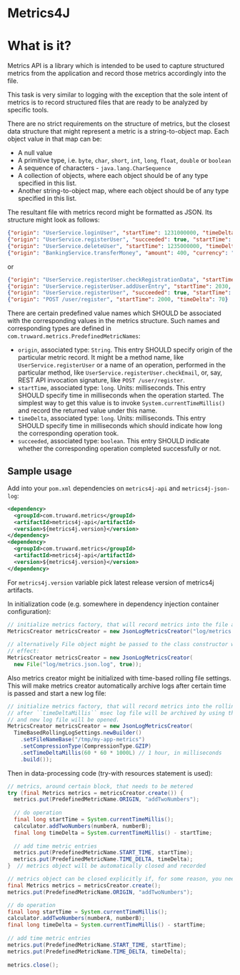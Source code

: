 Metrics4J
=========

# What is it?

Metrics API is a library which is intended to be used to capture 
structured metrics from the application and record those metrics accordingly into the file.

This task is very similar to logging with the exception that the sole intent of
metrics is to record structured files that are ready to be analyzed by specific tools.

There are no strict requirements on the structure of metrics, but the closest data structure
that might represent a metric is a string-to-object map. Each object value in that map can be:

* A null value
* A primitive type, i.e. ``byte``, ``char``, ``short``, ``int``, ``long``, ``float``, 
  ``double`` or ``boolean``
* A sequence of characters - ``java.lang.CharSequence``
* A collection of objects, where each object should be of any type specified in this list.
* Another string-to-object map, where each object should be of any type specified in this list. 

The resultant file with metrics record might be formatted as JSON. Its structure might look as follows:

```json
{"origin": "UserService.loginUser", "startTime": 1231000000, "timeDelta": 24}
{"origin": "UserService.registerUser", "succeeded": true, "startTime": 1231500000, "timeDelta": 235}
{"origin": "UserService.deleteUser", "startTime": 1235000000, "timeDelta": 51}
{"origin": "BankingService.transferMoney", "amount": 400, "currency": "USD", "startTime": 1245000000, "timeDelta": 109}
```

or

```json
{"origin": "UserService.registerUser.checkRegistrationData", "startTime": 2010, "timeDelta": 20}
{"origin": "UserService.registerUser.addUserEntry", "startTime": 2030, "timeDelta": 15}
{"origin": "UserService.registerUser", "succeeded": true, "startTime": 2005, "timeDelta": 60}
{"origin": "POST /user/register", "startTime": 2000, "timeDelta": 70}
```

There are certain predefined value names which SHOULD be associated with the corresponding
values in the metrics structure. 
Such names and corresponding types are defined in ``com.truward.metrics.PredefinedMetricNames``:

* ``origin``, associated type: ``String``. 
  This entry SHOULD specify origin of the particular metric record. It might be a method name, 
  like ``UserService.registerUser`` or a name of an operation, performed in the particular 
  method, like ``UserService.registerUser.checkEmail``, or, say, REST API invocation signature,
  like ``POST /user/register``.
* ``startTime``, associated type: ``long``. Units: milliseconds.
  This entry SHOULD specify time in milliseconds when the operation started. The simplest way
  to get this value is to invoke ``System.currentTimeMillis()`` and record the returned value under
  this name.
* ``timeDelta``, associated type: ``long``. Units: milliseconds.
  This entry SHOULD specify time in milliseconds which should indicate how long the corresponding
  operation took.
* ``succeeded``, associated type: ``boolean``.
  This entry SHOULD indicate whether the corresponding operation completed successfully or not.

## Sample usage

Add into your ```pom.xml``` dependencies on ``metrics4j-api`` and ``metrics4j-json-log``:

```xml
<dependency>
  <groupId>com.truward.metrics</groupId>
  <artifactId>metrics4j-api</artifactId>
  <version>${metrics4j.version}</version>
</dependency>
<dependency>
  <groupId>com.truward.metrics</groupId>
  <artifactId>metrics4j-api</artifactId>
  <version>${metrics4j.version}</version>
</dependency>
```

For ``metrics4j.version`` variable pick latest release version of metrics4j artifacts.
 
In initialization code (e.g. somewhere in dependency injection container configuration):

```java
// initialize metrics factory, that will record metrics into the file as JSON records.
MetricsCreator metricsCreator = new JsonLogMetricsCreator("log/metrics.json.log");
  
// alternatively File object might be passed to the class constructor with the same
// effect:
MetricsCreator metricsCreator = new JsonLogMetricsCreator(
  new File("log/metrics.json.log", true));
```

Also metrics creator might be initialized with time-based rolling file settings. This
will make metrics creator automatically archive logs after certain time is passed and
start a new log file:

```java
// initialize metrics factory, that will record metrics into the rolling files as JSON records.
// after ``timeDeltaMillis`` msec log file will be archived by using the specified compression engine
// and new log file will be opened.
MetricsCreator metricsCreator = new JsonLogMetricsCreator(
  TimeBasedRollingLogSettings.newBuilder()
    .setFileNameBase("/tmp/my-app-metrics")
    .setCompressionType(CompressionType.GZIP)
    .setTimeDeltaMillis(60 * 60 * 1000L) // 1 hour, in milliseconds
    .build());

```

Then in data-processing code (try-with resources statement is used):
```java 
// metrics, around certain block, that needs to be metered
try (final Metrics metrics = metricsCreator.create()) {
  metrics.put(PredefinedMetricName.ORIGIN, "addTwoNumbers");
  
  // do operation
  final long startTime = System.currentTimeMillis(); 
  calculator.addTwoNumbers(numberA, numberB);
  final long timeDelta = System.currentTimeMillis() - startTime;
  
  // add time metric entries
  metrics.put(PredefinedMetricName.START_TIME, startTime);
  metrics.put(PredefinedMetricName.TIME_DELTA, timeDelta);  
}  // metrics object will be automatically closed and recorded
```

```java
// metrics object can be closed explicitly if, for some reason, you need to do it
final Metrics metrics = metricsCreator.create();
metrics.put(PredefinedMetricName.ORIGIN, "addTwoNumbers");

// do operation
final long startTime = System.currentTimeMillis(); 
calculator.addTwoNumbers(numberA, numberB);
final long timeDelta = System.currentTimeMillis() - startTime;
  
// add time metric entries
metrics.put(PredefinedMetricName.START_TIME, startTime);
metrics.put(PredefinedMetricName.TIME_DELTA, timeDelta);
  
metrics.close();
```